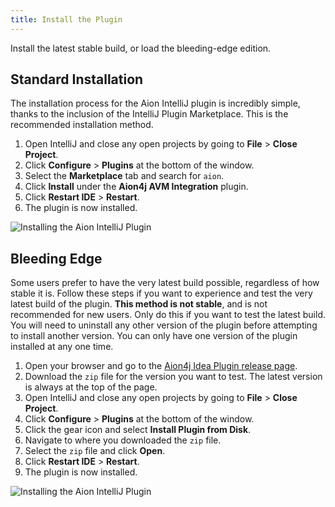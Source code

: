 ```yaml
---
title: Install the Plugin
---
```


Install the latest stable build, or load the bleeding-edge edition.

## Standard Installation

The installation process for the Aion IntelliJ plugin is incredibly simple, thanks to the inclusion of the IntelliJ Plugin Marketplace. This is the recommended installation method.

1. Open IntelliJ and close any open projects by going to **File** > **Close Project**.
2. Click **Configure** > **Plugins** at the bottom of the window.
3. Select the **Marketplace** tab and search for `aion`.
4. Click **Install** under the **Aion4j AVM Integration** plugin.
5. Click **Restart IDE** > **Restart**.
6. The plugin is now installed.

![Installing the Aion IntelliJ Plugin](images/standard-install.gif)

## Bleeding Edge

Some users prefer to have the very latest build possible, regardless of how stable it is. Follow these steps if you want to experience and test the very latest build of the plugin. **This method is not stable**, and is not recommended for new users. Only do this if you want to test the latest build. You will need to uninstall any other version of the plugin before attempting to install another version. You can only have one version of the plugin installed at any one time.

1. Open your browser and go to the [Aion4j Idea Plugin release page](https://github.com/bloxbean/aion4j-idea-plugin).
2. Download the `zip` file for the version you want to test. The latest version is always at the top of the page.
3. Open IntelliJ and close any open projects by going to **File** > **Close Project**.
4. Click **Configure** > **Plugins** at the bottom of the window.
5. Click the gear icon and select **Install Plugin from Disk**.
6. Navigate to where you downloaded the `zip` file.
7. Select the `zip` file and click **Open**.
8. Click **Restart IDE** > **Restart**.
9. The plugin is now installed.

![Installing the Aion IntelliJ Plugin](images/bleeding-edge-install.gif)

